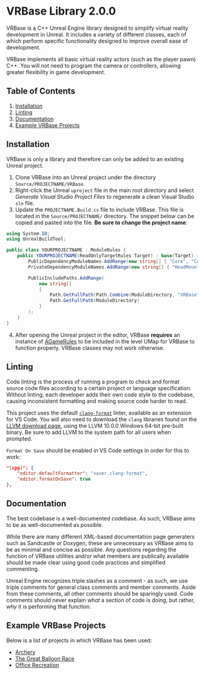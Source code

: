 # VRBase Library 2.0.0
VRBase is a C++ Unreal Engine library designed to simplify virtual reality development in Unreal. It includes a variety of different classes, each of which perform specific functionality designed to improve overall ease of development.

VRBase implements all basic virtual reality actors (such as the player pawn) C++. You will not need to program the camera or controllers, allowing greater flexibility in game development.

## Table of Contents
1. [Installation](#install)
2. [Linting](#linting)
3. [Documentation](#documentation)
4. [Example VRBase Projects](#projects)

## Installation <a name="install"></a>
VRBase is only a library and therefore can only be added to an existing Unreal project.

1. Clone VRBase into an Unreal project under the directory `Source/PROJECTNAME/VRBase`.
2. Right-click the Unreal `uproject` file in the main root directory and select _Generate Visual Studio Project Files_ to regenerate a clean Visual Studio `sln` file.
3. Update the `PROJECTNAME.Build.cs` file to include VRBase. This file is located in the `Source/PROJECTNAME/` directory. The snippet below can be copied and pasted into the file. **Be sure to change the project name**:
```cs
using System.IO;
using UnrealBuildTool;

public class YOURPROJECTNAME : ModuleRules {
    public YOURPROJECTNAME(ReadOnlyTargetRules Target) : base(Target) {
        PublicDependencyModuleNames.AddRange(new string[] { "Core", "CoreUObject", "Engine", "InputCore", "Slate", "SlateCore", "ProceduralMeshComponent" });
        PrivateDependencyModuleNames.AddRange(new string[] { "HeadMountedDisplay", "SteamVR" });

        PublicIncludePaths.AddRange(
            new string[]
            {
                Path.GetFullPath(Path.Combine(ModuleDirectory, "VRBase")),
                Path.GetFullPath(ModuleDirectory)
            }
        );
    }
}
```
4. After opening the Unreal project in the editor, VRBase **requires** an instance of [AGameRules](Doc/AGameRules.md) to be included in the level UMap for VRBase to function properly. VRBase classes may not work otherwise.

## Linting <a name="linting"></a>
Code linting is the process of running a program to check and format source code files 
according to a certain project or language specification. Without linting, each developer
adds their own code style to the codebase, causing inconsistent formatting and making source
code harder to read.

This project uses the default 
[`clang-format`](https://marketplace.visualstudio.com/items?itemName=xaver.clang-format) 
linter, available as an extension for VS Code. You will also need to download the `clang`
libraries found on the [LLVM download page](https://releases.llvm.org/download.html),
using the LLVM 10.0.0 Windows 64-bit pre-built binary. Be sure to add LLVM to the
system path for all users when prompted.

`Format On Save` should be enabled in VS Code settings in order for this to work:
```json
"[cpp]": {
    "editor.defaultFormatter": "xaver.clang-format",
    "editor.formatOnSave": true
},
```

## Documentation <a name="documentation"></a>
The best codebase is a well-documented codebase. As such, VRBase aims to be as
well-documented as possible.

While there are many different XML-based documentation page generaters such as
Sandcastle or Doxygen, these are unnecessary as VRBase aims to be as minimal
and concise as possible. Any questions regarding the function of VRBase utilities
and/or what members are publically available should be made clear using good
code practices and simplified commenting.

Unreal Engine recognizes triple slashes as a comment - as such, we use triple
comments for general class comments and member comments. Aside from these comments,
all other comments should be sparingly used. Code comments should never explain
_what_ a section of code is doing, but rather, _why_ it is performing that
function.

## Example VRBase Projects <a name="projects"></a>
Below is a list of projects in which VRBase has been used:

- [Archery](https://github.com/bossley9/Archery)
- [The Great Balloon Race](https://github.com/MMC-Scholars/TheGreatBalloonRace)
- [Office Recreation](https://github.com/MMC-Scholars/OfficeRecreation)
